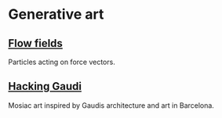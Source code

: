 # Generative art

## [Flow fields](https://mro47.github.io/gen-art/flow-fields/)

Particles acting on force vectors.

## [Hacking Gaudi](https://mro47.github.io/gen-art/gaudi/)

Mosiac art inspired by Gaudis architecture and art in Barcelona.
